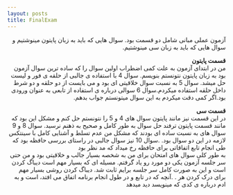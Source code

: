 ```yaml
---
layout: posts
title: FinalExam
---
```


<div dir="rtl">
آزمون عملی مبانی شامل دو قسمت بود. سوال هایی که باید به زبان پایتون مینوشتیم و سوال هایی که باید به زبان سی مینوشتیم.
<br>

**قسمت پایتون**
<br>
من در ابتدای آزمون به علت کمی اضطراب اولین سوال را که ساده ترین سوال آزمون بود به زبان پایتون نتونستم بنویسم. 
سوال 4 با استفاده ی جالبی از حلقه ی فور و لیست حل میشد.
سوال 5 به نسبت سوال خلاقیتی ای بود و می بایست از دو حلقه و دو شرط داخل حلقه استفاده میکردم.سوال 6 سوالی درباره ی استفاده از تابعی به عنوان ورودی بود.اگر کمی دقت میکردم به این سوال میتونستم جواب بدهم.
<br>

**قسمت سی**
<br>
 در این قسمت نیز مانند پایتون سوال های 4 و 5 را نتونستم حل کنم و مشکل این بود که مانند قسمت پایتون ترفند حل سوال به طور کامل و صحیح به ذهنم نرسید. سوال 8 و 9 سوال های به نسبت ساده ای بودند که مشکل من عدم تسلط و آشنایی کامل با سینتکس لازمه در این  دو سوال بود. 
.سوال 10 نیز سوال جالبی در راستای بررسی حافظه بود که طی انجام تابع اتفاقاتی برای حافظه رخ میداد که مد نظر بود
<br>
به طور کلی سوال های امتحان برای من به شخصه بسیار جالب و خلاقیتی بود و من حتی سر جلسه آزمون یکی دو مورد رو یاد گرفتم. مسیله  ای که بسیار مهم است دیباگ کردن است و این به صورت کامل سر جلسه برایم ثابت شد. دیباگ کردن روشی بسیار مهم برای درک کردن هر . .آنچه که در تابع و در طول انجام برنامه اتفاق می افتد، است و به ادم درباره ی کدی که مینویسد دید میدهد
</div>
